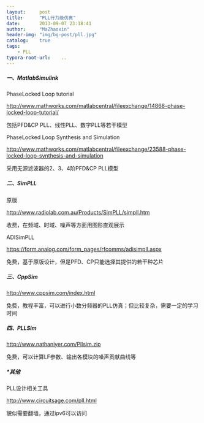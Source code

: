 ```yaml
---
layout:     post
title:      "PLL行为级仿真"
date:       2013-09-07 23:18:41
author:     "MaZhaoxin"
header-img: "img/bg-post/pll.jpg"
catalog:    true
tags:
    - PLL
typora-root-url:	..
---
```


##### 一、MatlabSimulink

PhaseLocked Loop tutorial

<http://www.mathworks.com/matlabcentral/fileexchange/14868-phase-locked-loop-tutorial/>

包括PFD&CP PLL、线性PLL、数字PLL等若干模型

PhaseLocked Loop Synthesis and Simulation

<http://www.mathworks.com/matlabcentral/fileexchange/23588-phase-locked-loop-synthesis-and-simulation>

采用无源滤波器的2、3、4阶PFD&CP PLL模型

##### 二、SimPLL

原版

<http://www.radiolab.com.au/Products/SimPLL/simpll.htm>

收费，在频域、时域、噪声等方面用图形直观展示

ADISimPLL

<https://form.analog.com/form_pages/rfcomms/adisimpll.aspx>

免费，基于原版设计，但是PFD、CP只能选择其提供的若干种芯片

##### 三、CppSim

<http://www.cppsim.com/index.html>

免费，教程丰富，可以进行小数分频器的PLL仿真；但比较复杂，需要一定的学习时间

##### 四、PLLSim

<http://www.nathaniyer.com/Pllsim.zip>

免费，可以计算LF参数、输出各模块的噪声贡献曲线等

##### *其他

PLL设计相关工具

<http://www.circuitsage.com/pll.html>

貌似需要翻墙，通过ipv6可以访问

